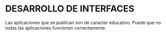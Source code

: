 # DESARROLLO DE INTERFACES

Las aplicaciones que se publican son de caracter educativo.
Puede que no todas las aplicaciones funcionen correctamente.
